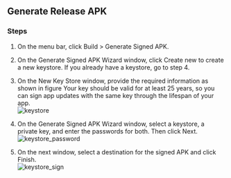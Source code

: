 ## Generate Release APK

### Steps
1. On the menu bar, click Build > Generate Signed APK.

2. On the Generate Signed APK Wizard window, click Create new to create a new keystore. If you already have a keystore, go to step 4.

3. On the New Key Store window, provide the required information as shown in figure Your key should be valid for at least 25 years, so you can sign app updates with the same key through the lifespan of your app.<br/>![keystore](https://user-images.githubusercontent.com/20144332/41889014-e57fa422-7925-11e8-896a-24f3b70ff785.png)
4. On the Generate Signed APK Wizard window, select a keystore, a private key, and enter the passwords for both. Then click Next.<br/>![keystore_password](https://user-images.githubusercontent.com/20144332/41889043-ff2f576e-7925-11e8-9095-1371e2ca6c5b.png)
5. On the next window, select a destination for the signed APK and click Finish.<br/>![keystore_sign](https://user-images.githubusercontent.com/20144332/41889044-ff5bfd00-7925-11e8-95af-23a51dfdd992.png)
